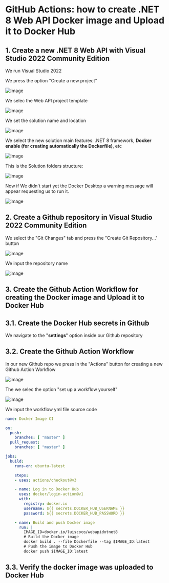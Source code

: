 # GitHub Actions: how to create .NET 8 Web API Docker image and Upload it to Docker Hub


## 1. Create a new .NET 8 Web API with Visual Studio 2022 Community Edition

We run Visual Studio 2022

We press the option "Create a new project"

![image](https://github.com/luiscoco/GithubActions_Create_DockerImage_Upload_to_DockerHub_dotNET8WebAPI/assets/32194879/40ef38e9-24a0-45ea-8e74-404e31364a9c)

We selec the Web API project template

![image](https://github.com/luiscoco/GithubActions_Create_DockerImage_Upload_to_DockerHub_dotNET8WebAPI/assets/32194879/9f4b233d-b329-44dd-a21e-467a0bb1d620)

We set the solution name and location

![image](https://github.com/luiscoco/GithubActions_Create_DockerImage_Upload_to_DockerHub_dotNET8WebAPI/assets/32194879/6aedee5e-9acc-41c0-bddf-e012262d74df)

We select the new solution main features: .NET 8 framework, **Docker enable (for creating automatically the Dockerfile)**, etc

![image](https://github.com/luiscoco/GithubActions_Create_DockerImage_Upload_to_DockerHub_dotNET8WebAPI/assets/32194879/5b7b66d5-241d-4440-8512-98468fc34eaf)

This is the Solution folders structure:

![image](https://github.com/luiscoco/GithubActions_Create_DockerImage_Upload_to_DockerHub_dotNET8WebAPI/assets/32194879/145c2f43-9665-43cb-a64d-fa071e8a9373)

Now if We didn't start yet the Docker Desktop a warning message will appear requesting us to run it.

![image](https://github.com/luiscoco/GithubActions_Create_DockerImage_Upload_to_DockerHub_dotNET8WebAPI/assets/32194879/35662d72-fae8-484b-bfdb-bf37520b31c8)

## 2. Create a Github repository in Visual Studio 2022 Community Edition

We select the "Git Changes" tab and press the "Create Git Repository..." button 

![image](https://github.com/luiscoco/GithubActions_Create_DockerImage_Upload_to_DockerHub_dotNET8WebAPI/assets/32194879/fd0b9970-83b6-49b8-aca6-db76b285ec93)

We input the repository name

![image](https://github.com/luiscoco/GithubActions_Create_DockerImage_Upload_to_DockerHub_dotNET8WebAPI/assets/32194879/c1e91d1b-94d7-4de0-a76a-f2a1d47e312c)

## 3. Create the Github Action Workflow for creating the Docker image and Upload it to Docker Hub

## 3.1. Create the Docker Hub secrets in Github

We navigate to the "**settings**" option inside our Github repository




## 3.2. Create the Github Action Workflow

In our new Github repo we press in the "Actions" button for creating a new Github Action Workflow

![image](https://github.com/luiscoco/GithubActions_Create_DockerImage_Upload_to_DockerHub_dotNET8WebAPI/assets/32194879/b0b4d6e7-66ee-4a4a-9f9a-6e25d1f279a4)

The we selec the option "set up a workflow yourself"

![image](https://github.com/luiscoco/GithubActions_Create_DockerImage_Upload_to_DockerHub_dotNET8WebAPI/assets/32194879/9306faa1-bc90-44e8-9234-319f5ace9b0d)

We input the workflow yml file source code

```yml
name: Docker Image CI

on:
  push:
    branches: [ "master" ]
  pull_request:
    branches: [ "master" ]

jobs:
  build:
    runs-on: ubuntu-latest

    steps:
    - uses: actions/checkout@v3

    - name: Log in to Docker Hub
      uses: docker/login-action@v1
      with:
        registry: docker.io
        username: ${{ secrets.DOCKER_HUB_USERNAME }}
        password: ${{ secrets.DOCKER_HUB_PASSWORD }}

    - name: Build and push Docker image
      run: |
        IMAGE_ID=docker.io/luiscoco/webapidotnet8
        # Build the Docker image
        docker build . --file Dockerfile --tag $IMAGE_ID:latest
        # Push the image to Docker Hub
        docker push $IMAGE_ID:latest
```













## 3.3. Verify the docker image was uploaded to Docker Hub





